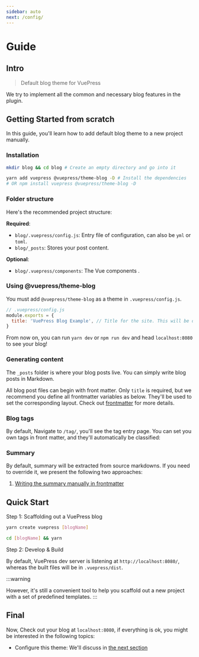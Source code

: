 ```yaml
---
sidebar: auto
next: /config/
---
```


# Guide


## Intro

> Default blog theme for VuePress 

We try to implement all the common and necessary blog features in the plugin.



## Getting Started from scratch

In this guide, you'll learn how to add default blog theme to a new project manually.

### Installation

```bash
mkdir blog && cd blog # Create an empty directory and go into it

yarn add vuepress @vuepress/theme-blog -D # Install the dependencies
# OR npm install vuepress @vuepress/theme-blog -D
```
### Folder structure

Here's the recommended project structure:

**Required**:

- `blog/.vuepress/config.js`: Entry file of configuration, can also be `yml` or `toml`.
- `blog/_posts`: Stores your post content.

**Optional**:

- `blog/.vuepress/components`: The Vue components .


### Using @vuepress/theme-blog

You must add `@vuepress/theme-blog` as a theme in `.vuepress/config.js`.

```js
// .vuepress/config.js
module.exports = {
  title: 'VuePress Blog Example', // Title for the site. This will be displayed in the navbar.
}
```


From now on, you can run `yarn dev` or `npm run dev` and head `localhost:8080` to see your blog!

### Generating content

The `_posts` folder is where your blog posts live. You can simply write blog posts in Markdown.

All blog post files can begin with front matter. Only `title` is required, but we recommend you define all frontmatter variables as below. They'll be used to set the corresponding layout. Check out [frontmatter](config/front-matter) for more details.


### Blog tags

By default, Navigate to `/tag/`, you'll see the tag entry page.
You can set you own tags in front matter, and they'll automatically be classified:


### Summary

By default, summary will be extracted from source markdowns. If you need to override it, we present the following two approaches:

1. [Writing the summary manually in frontmatter](./front-matter.md#summary)



## Quick Start

Step 1: Scaffolding out a VuePress blog
```bash
yarn create vuepress [blogName]

cd [blogName] && yarn
```

Step 2: Develop & Build


By default, VuePress dev server is listening at `http://localhost:8080/`, whereas the built files will be in `.vuepress/dist`.

:::warning

However, it's still a convenient tool to help you scaffold out a new project with a set of predefined templates.
:::

## Final

Now, Check out your blog at `localhost:8080`, if everything is ok, you might be interested in the following topics:

- Configure this theme: We'll discuss in [the next section](../config)
